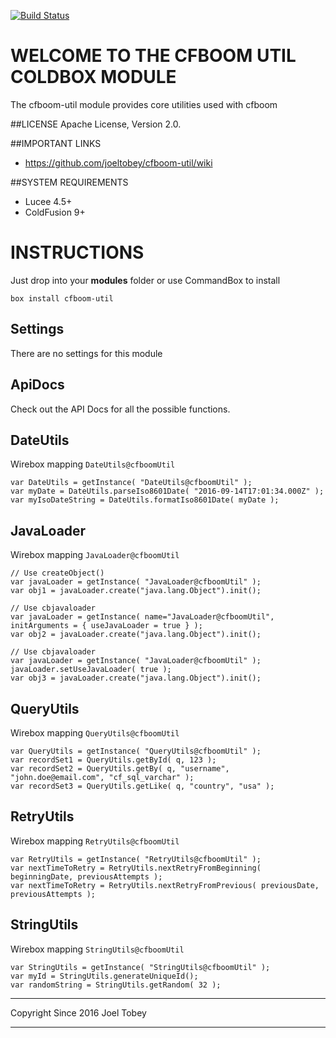 [![Build Status](https://api.travis-ci.org/joeltobey/cfboom-util.svg?branch=development)](https://travis-ci.org/joeltobey/cfboom-util)

# WELCOME TO THE CFBOOM UTIL COLDBOX MODULE
The cfboom-util module provides core utilities used with cfboom

##LICENSE
Apache License, Version 2.0.

##IMPORTANT LINKS
- https://github.com/joeltobey/cfboom-util/wiki

##SYSTEM REQUIREMENTS
- Lucee 4.5+
- ColdFusion 9+

# INSTRUCTIONS
Just drop into your **modules** folder or use CommandBox to install

`box install cfboom-util`

## Settings
There are no settings for this module


## ApiDocs

Check out the API Docs for all the possible functions.


## DateUtils

Wirebox mapping `DateUtils@cfboomUtil`

```
var DateUtils = getInstance( "DateUtils@cfboomUtil" );
var myDate = DateUtils.parseIso8601Date( "2016-09-14T17:01:34.000Z" );
var myIsoDateString = DateUtils.formatIso8601Date( myDate );
```

## JavaLoader

Wirebox mapping `JavaLoader@cfboomUtil`

```
// Use createObject()
var javaLoader = getInstance( "JavaLoader@cfboomUtil" );
var obj1 = javaLoader.create("java.lang.Object").init();

// Use cbjavaloader
var javaLoader = getInstance( name="JavaLoader@cfboomUtil", initArguments = { useJavaLoader = true } );
var obj2 = javaLoader.create("java.lang.Object").init();

// Use cbjavaloader
var javaLoader = getInstance( "JavaLoader@cfboomUtil" );
javaLoader.setUseJavaLoader( true );
var obj3 = javaLoader.create("java.lang.Object").init();
```

## QueryUtils

Wirebox mapping `QueryUtils@cfboomUtil`

```
var QueryUtils = getInstance( "QueryUtils@cfboomUtil" );
var recordSet1 = QueryUtils.getById( q, 123 );
var recordSet2 = QueryUtils.getBy( q, "username", "john.doe@email.com", "cf_sql_varchar" );
var recordSet3 = QueryUtils.getLike( q, "country", "usa" );
```

## RetryUtils

Wirebox mapping `RetryUtils@cfboomUtil`

```
var RetryUtils = getInstance( "RetryUtils@cfboomUtil" );
var nextTimeToRetry = RetryUtils.nextRetryFromBeginning( beginningDate, previousAttempts );
var nextTimeToRetry = RetryUtils.nextRetryFromPrevious( previousDate, previousAttempts );
```

## StringUtils

Wirebox mapping `StringUtils@cfboomUtil`

```
var StringUtils = getInstance( "StringUtils@cfboomUtil" );
var myId = StringUtils.generateUniqueId();
var randomString = StringUtils.getRandom( 32 );
```

********************************************************************************
Copyright Since 2016 Joel Tobey
********************************************************************************

